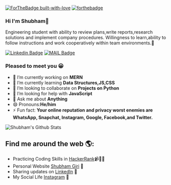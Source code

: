 [![ForTheBadge built-with-love](http://ForTheBadge.com/images/badges/built-with-love.svg)](https://GitHub.com/Naereen/)  [![forthebadge](https://forthebadge.com/images/badges/winter-is-coming.svg)](https://forthebadge.com)

### Hi I'm Shubham👋  
Engineering student with ability to review plans,write reports,research solutions and implement company procedures. Willingness to learn,ability to follow instructions and work cooperatively within team environments.🎀

[![Linkedin Badge](https://img.shields.io/badge/-iamshubhamg-blue?style=flat-square&logo=Linkedin&logoColor=white&link=https://www.linkedin.com/in/iamshubhamg/)](https://www.linkedin.com/in/iamshubhamg/)
[![MAIL Badge](https://img.shields.io/badge/-shubhamgiri2000office@gmail.com-c14438?style=flat-square&logo=Gmail&logoColor=white&link=mailto:shubhamgiri2000office@gmail.com)](mailto:shubhamgiri2000office@gmail.com)
 
### Pleased to meet you 😀

- 🔭 I’m currently working on <b>MERN</b>
- 🌱 I’m currently learning <b>Data Structures,JS,CSS</b>
- 👯 I’m looking to collaborate on <b>Projects on Python</b>
- 🤔 I’m looking for help with <b>JavaScript</b>
- 💬 Ask me about <b>Anything</b>
- 😄 Pronouns:<b>He/him</b>
- ⚡ Fun fact: <b>Your online reputation and privacy worst enemies are WhatsApp, Snapchat, Instagram, Google, Facebook,and Twitter.</b>

![Shubham's Github Stats](https://github-readme-stats.vercel.app/api?username=iamshubhamg&show_icons=true&theme=radical)

## Find me around the web 🌎:
- Practicing Coding Skills in <a href="https://www.hackerrank.com/iamshubhamg">HackerRank</a>📹✍🏾
- Personal Website <a href="https://iamshubhamg.github.io">Shubham Giri</a> 🏓
- Sharing updates on <a href="https://www.linkedin.com/in/iamshubhamg/">LinkedIn</a> 💼
- My Social Life <a href="https://www.instagram.com/shuubhaammm">Instagram</a> 💞
